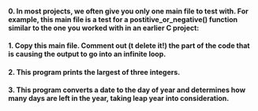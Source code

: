 #### 0. In most projects, we often give you only one main file to test with. For example, this main file is a test for a postitive_or_negative() function similar to the one you worked with in an earlier C project:
#### 1. Copy this main file. Comment out (t delete it!) the part of the code that is causing the output to go into an infinite loop.
#### 2. This program prints the largest of three integers.
#### 3. This program converts a date to the day of year and determines how many days are left in the year, taking leap year into consideration.